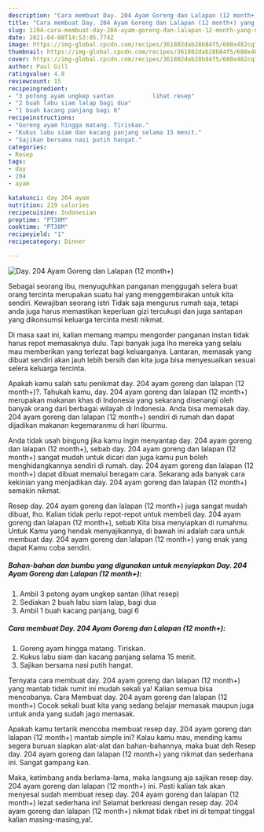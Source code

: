 ```yaml
---
description: "Cara membuat Day. 204 Ayam Goreng dan Lalapan (12 month+) yang nikmat dan Mudah Dibuat"
title: "Cara membuat Day. 204 Ayam Goreng dan Lalapan (12 month+) yang nikmat dan Mudah Dibuat"
slug: 1194-cara-membuat-day-204-ayam-goreng-dan-lalapan-12-month-yang-nikmat-dan-mudah-dibuat
date: 2021-04-08T14:53:05.774Z
image: https://img-global.cpcdn.com/recipes/361802dab28b84f5/680x482cq70/day-204-ayam-goreng-dan-lalapan-12-month-foto-resep-utama.jpg
thumbnail: https://img-global.cpcdn.com/recipes/361802dab28b84f5/680x482cq70/day-204-ayam-goreng-dan-lalapan-12-month-foto-resep-utama.jpg
cover: https://img-global.cpcdn.com/recipes/361802dab28b84f5/680x482cq70/day-204-ayam-goreng-dan-lalapan-12-month-foto-resep-utama.jpg
author: Paul Gill
ratingvalue: 4.8
reviewcount: 15
recipeingredient:
- "3 potong ayam ungkep santan           lihat resep"
- "2 buah labu siam lalap bagi dua"
- "1 buah kacang panjang bagi 6"
recipeinstructions:
- "Goreng ayam hingga matang. Tiriskan."
- "Kukus labu siam dan kacang panjang selama 15 menit."
- "Sajikan bersama nasi putih hangat."
categories:
- Resep
tags:
- day
- 204
- ayam

katakunci: day 204 ayam 
nutrition: 219 calories
recipecuisine: Indonesian
preptime: "PT38M"
cooktime: "PT38M"
recipeyield: "1"
recipecategory: Dinner

---
```



![Day. 204 Ayam Goreng dan Lalapan (12 month+)](https://img-global.cpcdn.com/recipes/361802dab28b84f5/680x482cq70/day-204-ayam-goreng-dan-lalapan-12-month-foto-resep-utama.jpg)

Sebagai seorang ibu, menyuguhkan panganan menggugah selera buat orang tercinta merupakan suatu hal yang menggembirakan untuk kita sendiri. Kewajiban seorang istri Tidak saja mengurus rumah saja, tetapi anda juga harus memastikan keperluan gizi tercukupi dan juga santapan yang dikonsumsi keluarga tercinta mesti nikmat.

Di masa  saat ini, kalian memang mampu mengorder panganan instan tidak harus repot memasaknya dulu. Tapi banyak juga lho mereka yang selalu mau memberikan yang terlezat bagi keluarganya. Lantaran, memasak yang dibuat sendiri akan jauh lebih bersih dan kita juga bisa menyesuaikan sesuai selera keluarga tercinta. 



Apakah kamu salah satu penikmat day. 204 ayam goreng dan lalapan (12 month+)?. Tahukah kamu, day. 204 ayam goreng dan lalapan (12 month+) merupakan makanan khas di Indonesia yang sekarang disenangi oleh banyak orang dari berbagai wilayah di Indonesia. Anda bisa memasak day. 204 ayam goreng dan lalapan (12 month+) sendiri di rumah dan dapat dijadikan makanan kegemaranmu di hari liburmu.

Anda tidak usah bingung jika kamu ingin menyantap day. 204 ayam goreng dan lalapan (12 month+), sebab day. 204 ayam goreng dan lalapan (12 month+) sangat mudah untuk dicari dan juga kamu pun boleh menghidangkannya sendiri di rumah. day. 204 ayam goreng dan lalapan (12 month+) dapat dibuat memalui beragam cara. Sekarang ada banyak cara kekinian yang menjadikan day. 204 ayam goreng dan lalapan (12 month+) semakin nikmat.

Resep day. 204 ayam goreng dan lalapan (12 month+) juga sangat mudah dibuat, lho. Kalian tidak perlu repot-repot untuk membeli day. 204 ayam goreng dan lalapan (12 month+), sebab Kita bisa menyiapkan di rumahmu. Untuk Kamu yang hendak menyajikannya, di bawah ini adalah cara untuk membuat day. 204 ayam goreng dan lalapan (12 month+) yang enak yang dapat Kamu coba sendiri.

<!--inarticleads1-->

##### Bahan-bahan dan bumbu yang digunakan untuk menyiapkan Day. 204 Ayam Goreng dan Lalapan (12 month+):

1. Ambil 3 potong ayam ungkep santan           (lihat resep)
1. Sediakan 2 buah labu siam lalap, bagi dua
1. Ambil 1 buah kacang panjang, bagi 6




<!--inarticleads2-->

##### Cara membuat Day. 204 Ayam Goreng dan Lalapan (12 month+):

1. Goreng ayam hingga matang. Tiriskan.
1. Kukus labu siam dan kacang panjang selama 15 menit.
1. Sajikan bersama nasi putih hangat.




Ternyata cara membuat day. 204 ayam goreng dan lalapan (12 month+) yang mantab tidak rumit ini mudah sekali ya! Kalian semua bisa mencobanya. Cara Membuat day. 204 ayam goreng dan lalapan (12 month+) Cocok sekali buat kita yang sedang belajar memasak maupun juga untuk anda yang sudah jago memasak.

Apakah kamu tertarik mencoba membuat resep day. 204 ayam goreng dan lalapan (12 month+) mantab simple ini? Kalau kamu mau, mending kamu segera buruan siapkan alat-alat dan bahan-bahannya, maka buat deh Resep day. 204 ayam goreng dan lalapan (12 month+) yang nikmat dan sederhana ini. Sangat gampang kan. 

Maka, ketimbang anda berlama-lama, maka langsung aja sajikan resep day. 204 ayam goreng dan lalapan (12 month+) ini. Pasti kalian tak akan menyesal sudah membuat resep day. 204 ayam goreng dan lalapan (12 month+) lezat sederhana ini! Selamat berkreasi dengan resep day. 204 ayam goreng dan lalapan (12 month+) nikmat tidak ribet ini di tempat tinggal kalian masing-masing,ya!.

